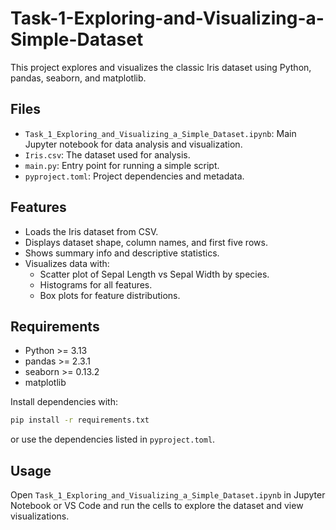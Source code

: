 # Task-1-Exploring-and-Visualizing-a-Simple-Dataset

This project explores and visualizes the classic Iris dataset using Python, pandas, seaborn, and matplotlib.

## Files

- `Task_1_Exploring_and_Visualizing_a_Simple_Dataset.ipynb`: Main Jupyter notebook for data analysis and visualization.
- `Iris.csv`: The dataset used for analysis.
- `main.py`: Entry point for running a simple script.
- `pyproject.toml`: Project dependencies and metadata.

## Features

- Loads the Iris dataset from CSV.
- Displays dataset shape, column names, and first five rows.
- Shows summary info and descriptive statistics.
- Visualizes data with:
  - Scatter plot of Sepal Length vs Sepal Width by species.
  - Histograms for all features.
  - Box plots for feature distributions.

## Requirements

- Python >= 3.13
- pandas >= 2.3.1
- seaborn >= 0.13.2
- matplotlib

Install dependencies with:

```sh
pip install -r requirements.txt
```
or use the dependencies listed in `pyproject.toml`.

## Usage

Open `Task_1_Exploring_and_Visualizing_a_Simple_Dataset.ipynb` in Jupyter Notebook or VS Code and run the cells to explore the dataset and view visualizations.
